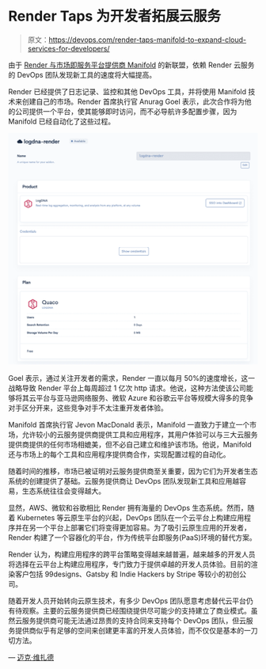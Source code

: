 # Render Taps 为开发者拓展云服务

> 原文：<https://devops.com/render-taps-manifold-to-expand-cloud-services-for-developers/>

由于 [Render 与市场即服务平台提供商 Manifold](https://www.globenewswire.com/news-release/2019/09/30/1922747/0/en/Render-is-the-First-Cloud-to-Offer-Integrated-World-Class-Developer-Services-with-Manifold-s-Marketplace-as-a-Service.html) 的新联盟，依赖 Render 云服务的 DevOps 团队发现新工具的速度将大幅提高。

Render 已经提供了日志记录、监控和其他 DevOps 工具，并将使用 Manifold 技术来创建自己的市场。Render 首席执行官 Anurag Goel 表示，此次合作将为他的公司提供一个平台，使其能够即时访问，而不必导航许多配置步骤，因为 Manifold 已经自动化了这些过程。

![](img/39b18aed45cfeddabadf4278e7bf6636.png)

Goel 表示，通过关注开发者的需求，Render 一直以每月 50%的速度增长，这一战略导致 Render 平台上每周超过 1 亿次 http 请求。他说，这种方法使该公司能够将其云平台与亚马逊网络服务、微软 Azure 和谷歌云平台等规模大得多的竞争对手区分开来，这些竞争对手不太注重开发者体验。

Manifold 首席执行官 Jevon MacDonald 表示，Manifold 一直致力于建立一个市场，允许较小的云服务提供商提供工具和应用程序，其用户体验可以与三大云服务提供商提供的任何市场相媲美，但不必自己建立和维护该市场。他说，Manifold 还与市场上的每个工具和应用程序提供商合作，实现配置过程的自动化。

随着时间的推移，市场已被证明对云服务提供商至关重要，因为它们为开发者生态系统的创建提供了基础。云服务提供商让 DevOps 团队发现新工具和应用越容易，生态系统往往会变得越大。

显然，AWS、微软和谷歌相比 Render 拥有海量的 DevOps 生态系统。然而，随着 Kubernetes 等云原生平台的兴起，DevOps 团队在一个云平台上构建应用程序并在另一个平台上部署它们将变得更加容易。为了吸引云原生应用的开发者，Render 构建了一个容器化的平台，作为传统平台即服务(PaaS)环境的替代方案。

Render 认为，构建应用程序的跨平台策略变得越来越普遍，越来越多的开发人员将选择在云平台上构建应用程序，专门致力于提供卓越的开发人员体验。目前的渲染客户包括 99designs、Gatsby 和 Indie Hackers by Stripe 等较小的初创公司。

随着开发人员开始转向云原生技术，有多少 DevOps 团队愿意考虑替代云平台仍有待观察。主要的云服务提供商已经围绕提供尽可能少的支持建立了商业模式。虽然云服务提供商可能无法通过昂贵的支持合同来支持每个 DevOps 团队，但云服务提供商似乎有足够的空间来创建更丰富的开发人员体验，而不仅仅是基本的一刀切方法。

— [迈克·维扎德](https://devops.com/author/mike-vizard/)